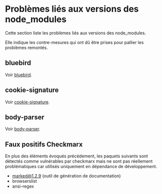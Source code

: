 # Problèmes liés aux versions des node_modules

Cette section liste les problèmes liés aux versions des node_modules.

Elle indique les contre-mesures qui ont dû être prises pour pallier les problèmes remontés.
## bluebird

Voir [bluebird](./bluebird.md).

## cookie-signature

Voir [cookie-signature](./cookie-signature.md).
## body-parser

Voir [body-parser](./body-parser.md).


## Faux positifs Checkmarx

En plus des éléments évoqués précédement, les paquets suivants sont détectés comme vulnérables par checkmarx mais ne sont pas réellement problématiques car utilisés uniquement en dépendance de développement.

* marked@1.2.9 (outil de génération de documentation)
* browserslist
* ansi-regex
